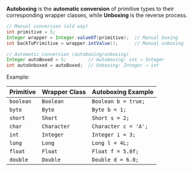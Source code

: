 **Autoboxing** is the **automatic conversion** of primitive types to their corresponding wrapper classes, while **Unboxing** is the reverse process.
```java
// Manual conversion (old way)
int primitive = 5;
Integer wrapper = Integer.valueOf(primitive);  // Manual boxing
int backToPrimitive = wrapper.intValue();      // Manual unboxing

// Automatic conversion (autoboxing/unboxing)
Integer autoBoxed = 5;        // Autoboxing: int → Integer
int autoUnboxed = autoBoxed;  // Unboxing: Integer → int
```

Example:

| Primitive | Wrapper Class | Autoboxing Example   |
| --------- | ------------- | -------------------- |
| `boolean` | `Boolean`     | `Boolean b = true;`  |
| `byte`    | `Byte`        | `Byte b = 1;`        |
| `short`   | `Short`       | `Short s = 2;`       |
| `char`    | `Character`   | `Character c = 'A';` |
| `int`     | `Integer`     | `Integer i = 3;`     |
| `long`    | `Long`        | `Long l = 4L;`       |
| `float`   | `Float`       | `Float f = 5.0f;`    |
| `double`  | `Double`      | `Double d = 6.0;`    |
